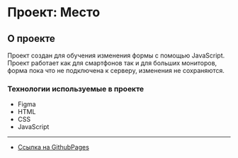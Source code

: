 # Проект: Место

## О проекте
Проект создан для обучения изменения формы с помощью JavaScript.
Проект работает как для смартфонов так и для больших мониторов, форма пока что не подключена к серверу, изменения не сохраняются.

### Технологии используемые в проекте
* Figma
* HTML
* CSS
* JavaScript

****

* [Ссылка на GithubPages](https://raznex.github.io/russian-travel/)
